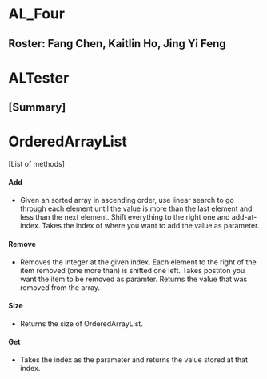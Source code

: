 # AL_Four

## Roster: Fang Chen, Kaitlin Ho, Jing Yi Feng

# ALTester

## [Summary]

# OrderedArrayList

[List of methods]
#### Add
* Given an sorted array in ascending order, use linear search to go through each element until the value is more than the last element and less than the next element. Shift everything to the right one and add-at-index. Takes the index of where you want to add the value as parameter.

#### Remove
* Removes the integer at the given index. Each element to the right of the item removed (one more than) is shifted one left. Takes postiton you want the item to be removed as paramter. Returns the value that was removed from the array.

#### Size
* Returns the size of OrderedArrayList.

#### Get
* Takes the index as the parameter and returns the value stored at that index.
